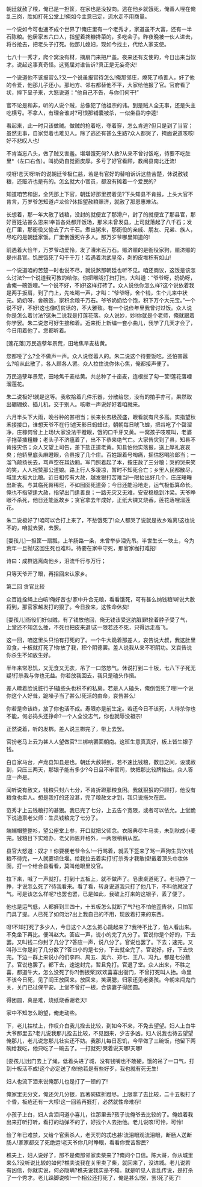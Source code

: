 <!-- { "loadSidebar": true } -->
朝廷就赦了粮，俺已是一担筐，在家也是没投向。逃在他乡就饿死，俺善人埋在俺乱三岗，胜如打死公堂上!俺如今主意已定，流水走不用商量。

一个说如今可也通不成个世界了!俺庄里有一个老秀才，家道虽不大富，还有一半石陈粮。他居家五六口人，指望着搀糠搀菜的，多吃会子。昨夜晚被一伙人进去，将谷抢去，把老头子打死。他那儿媳妇，现如今找主，代给人家支使。

七八十一秀才，爬个窝没有材，摘扇门来把尸盖。夜来还有支使的，今日出来当奴才。说起这事真奇怪。这冤屈对谁告诉?真正是无妄奇灾!

一个说道他不该报官么?又一个说虽报官待怎么!俺那邻庄，燎死了杨善人，奸了他的令爱，他那儿子还小。那地方、邻右都替他不平，大家给他报了官。官府看了状，摔下呈子来，大怒说道：“他自己不告，与你们何干!”

官不论是和非，听的人说个贼，总像犯了他祖宗的讳。到是贼人全无事，还是失主吃横亏。不拿人，有理合谁对?可恨那铺囊被杀，一似坐县的李逵!

看起来，此一时只该做贼。做贼的抢着吃，夺着穿，怎么肯逃?但只是到了当官；虽然无事，自家觉着也难见人。除了逃还有甚么生路?众人都哭了，掩面说道咳咳!好不悲叹人也!

不肯当忘八头，做了贼又害羞。堪堪饿死何?人救?从来不曾讨饭吃，待要不吃肚里*（左口右刍）。叫奶奶自觉面皮厚。多亏了好官看顾，教闽县南北迁流!

哎呀!苍天呀!听的说朝廷爷极仁慈，若是有官好的替咱诉诉这些苦楚，休说赦钱粮，还赈济也是有的。怎幺就大小官员，都没有摊着一个爱民的?

知道咱苦和甜，全凭那上下官，朝廷好那里捞着见?下头知县不肯报，上头大官不肯言，万岁爷怎知道卢龙俭?休指望赦粮赈济，就赦了那恩惠难沾。

长想着，那一年大赦了钱粮，没封的就便宜了那滑户，封了的就便宜了那县官，那好百姓沾甚么恩来!奉旨各处都开饭场，那米未曾发县，上司就落起了八千石；发在厂里，那衙役又偷去了六千石。煮出粥来，那衙役的亲戚、朋友、兄弟、族人，尽吃的是朝廷家饭。厂里倒饿死许多人。那万岁爷哪里知道的!

前遇着大俭年，万岁爷动爱怜，发了漕米百万石。赈济赈的是衙役家狗，赈济赈的是州县官。饥民饿死了勾千千万！若遇着洪武皇帝，剥的皮堆积有如山!

一个说道咱的苦楚一时也说不尽，就说煞那朝廷也听不见。咱还商议，这饭是该怎么讨法?一个说道我可教的给你。你把喉咙打扫打扫，大叫道：“爷爷呀，奶奶呀，舍俺一碗饭哩。”一个说不好，不好!这样打砖了。众人说依你怎么样?这个说依着我是两手扳肩，到了门上，先吆喝一声，才叫：“爷爷呀，舍个钱，生个儿来中状元。奶奶呀，舍碗饭，家积余粮千万石。爷爷奶奶给个饱，积下万个大元宝。”一个说不好，不好!这也像叨贫话的，不大雅致。有一个说俭年里我曾讨过饭。众人说你是怎么着讨法?这朱二说我是打莲花落。众人说妙，妙I你就是个老师，俺就跟着你学罢。朱二说您可好生接和着。近来街上新编一套小曲儿，我学了几天才会了，今日用着他了。您都听着。

[莲花落]万民造孽年景荒，田地焦旱麦枯黄。

您都哑了么?全不做声一声。众人说怪嚣人的。朱二说这个待要饭吃，还怕害嚣么?咱从此散了，各人顾各人罢。众人拉住说你休心焦，俺都接声便了。

万民造孽年景荒，田地焦千麦枯黄。共总种了十亩麦，连根拔了勾一筐!莲花落哩溜莲花。

朱二说极好!就是这等。我收拾着几件乐器，分散给您，没有的拍手亦可。果然取出硼硼蚊、插儿机，交于别人。咳嗽一声说好好着咱就来。

六月半头下大雨，晚谷种的甚相当；长来长去极茂盛，眼看就有尺多高。实指望秋禾接接口，谁想天爷不在行!遮天影日蚂蜡过，朝朝每日唬飞蝗，把谷吃了个罄溜净，庄稼何曾上上场!大家没法干瞪眼，饿的口千牙又黄。一窝孩子吱吱叫，老婆子拖菜插粗糠；老头子不济瘟着了，出不下恭来绝气亡。大家告灾到了县，知县不肯报灾伤；众人又望上司告，差下盐正道老黄。知县怕他实落报，送上厚礼哀哀央；他轿里底头麻瞪眼，合县报了几个庄。百姓跟着号啕痛，摇估怒喝脸郎当；一溜飞颠扬长去，骂声空在耳边厢。军门照着起了本，按庄赦了三分粮；哭的哭来笑的笑，人人祝赞那公道娘。路上行人多凄凉，暂时不知死合亡；乡里人民都散尽，城里大板大比粮。近日相传有大赦，越发狠打苦难当!一限抬出好几个，庄庄疃疃出新丧。与其临死臀稀烂，不如囫囵死道旁；今日还能沿地走，运气极低算命长。俺也不指望逢大赦，指望出门逢善良；一路无灾又无难，安安稳稳到汴梁。天爷睁眼不杀死，他日还能返故乡；贪官拿去年成好，正纸大锞又烧香。莲花落哩溜莲花。

朱二说极好了!咱可以合打上来了，不愁饿死了!众人都哭了说就是故乡难离!这也说不的，咱就去罢，去罢。

[耍孩儿]一担筐一扇瓢，上羊肠路一条，未曾举步泪先吊。半世生长一块土，今为荒年一旦抛!这回生死也难料。待要在家中守死，那官家枷打难招!

诗曰：成群逃离向他乡，泪流千行与万行；

只等天爷开了眼，再招回来认家乡。

第二回  贪官比较

众百姓拴绳上白咳!俺好苦也!家中升合无粮，看看饿死，可有甚么纳钱粮!听说大赦将到，那官家越发打的狠了。今日拴来，这性命休矣!

[耍孩儿]衙役们好似贼，有了钱放他回，俺无钱该受这肮脏罪!拴着脖子受了气，上堂还不知怎么捶，不死也把皮来退!这一限若还不死，只得远走高飞。

这一回，咱这里头只怕有打死的了。一个牛大跪着那差人，哀告说大叔，我这肚里没食，十板就打死了!你放了我，积个阴德罢。差人说我从来不积阴功。又哀告说你杀生不如放生好。

半年来常忍饥，又无食又无衣，吊了一口悠悠气。休说打到二十板，七八下子死无疑!打杀我与你也无益。你若放我回去，我只是磕头作揖。

差人瞟着脸说脏行子!磕些头也积不的私房。若是人人磕头，俺倒饿死了哩!一个说你这个人好耸，跪噪子当了甚么!死活的由命，哀告甚么!

你若是命该终，放了你也活不成。寿限亦是前生定。若还今日不该死，人待杀你也不能，何必捣头还挣命?一个人全没志气，你也就辱没祖宗!

正然说着，听的发梆。差人说三梆完了，带上去罢。

官扮老马上云为甚人人望做官?三梆响罢面朝南。这班生意真真好，板上皆生银子钱。

白自家马台，卢龙县知县是也。朝廷大赦将到，若不速比钱粮，数日之间，设或赦到，只压三两天，那银子能有多少?今日且不审官司，快把那比较牌抬出。众人答应一声是。

闻听说有赦文，钱粮只封六七分，不肯折蹬那粮食困。我就狠狠的只顾打，他没有粮食也卖人。想是我打的还没甚，完了粮赦文才到，我只说拖欠在民。

范秀才上云钱粮打的甚狠。我已完了七分，上去告个宽限，或者可以依允。上堂跪下说道禀老父师：生员钱粮完了七分了。

端端帽整整衫，望公座堂上参，开口就把父师念。衣服典尽牛马卖，未到秋成小麦完。钱粮目下实难办，老父师恩开格外，一两限稍稍从宽。

县官大怒道：奴才！你要梗老爷令么!一行骂着，就丢下签来了骂一声狗生员!欠钱粮不待完，一人就要坝住堰。给我拉去着实打!打杀秀才我敢担!戴着顶头巾妆体面，打一个给合县看看，莫叫他眼里没官。

拉下来，喊了一声就打。打到十五板上，就不做声了。皂隶桌道死了。老马挣了一挣，才说怎么死了?待我看来。看了看，转身说道我只打了他几下，不料他就没了气。可是该怎么样呢?也罢也罢，已是如此，我破上打来的这银子，丢了便了。

他也是运气低，人都捱到三四十，十五板怎么就断了气?也不怕他歪告状，只怕军门具了提。人已死了如何治?出上我自己的不用，现放着打来的东西。

呀!不知打死了多少人，今日这个人怎么把心跳起来了?我待不比了，怕人看出来。不免坐下再比。便叫赵大。答应一声，说小的完了九分了。官说你是个好的，下去罢。又叫钱二你封了几分了?答应一声，说八分了。官说也罢了。下去；速完。又叫孙三你是封了几分数了?答曰小的是七分，下去就全完了。官说好，好，下去快完。下边一群上来说小的们李四、周五、吴六、郑七、王八、冯九，都是七分数了。官说也罢了。都下去，速速封完，暂且免打。官退了堂。众人出来，不胜之喜，都道牛大，怎么没死了你?[倒扳桨]欢欢喜喜出衙门，不曾打死叫人抬。命里不该今日死，见了阎王放回来。放回来，笑满腮，归家还见老婆孩。今朝来闯鬼门关，关门已过保平安。上堂不曾打一板，合该妻子得团圆。

得团圆，真是难，烧纸烧香谢老天!

家中不知怎么盼望，俺走动些。

下，老儿拄杖上，作叹介白我儿拴去比较，到如今不来，不免去望望。妇人上白牛大爷那里去?老儿说我那儿拴去比较，不见回来，少吉多凶。妇人说我也待去望望俺那儿，老儿说您那儿壮实还不妨。我那儿每日忍饥，今早做了三碗饭，他留下两碗给我吃，他只吃了一碗去了。一打就死!哭着说天哪!天哪!

[耍孩儿]出门去上了绳，低着头进了城，没有钱嘴也不敢硬。饿的吊了一口气，打到十板活不成!这个必定送了命!他若是有些好歹，我也就有死无生!

妇人也流下泪来说俺那儿也是打了一顿的了!

俺家里无分文，俺还欠几分银，匙著碗碟折蹬尽。上限拿了去比较，二十五板打了个昏，板疮还有一大椁!这一回若再捱打，必然就性命难存!

小孩子上白，妇人含泪问道小喜儿，往那里去?孩子说俺爷去比较的了。俺娘着我出来打听打听，看打的动弹不的了，好找个人去抬他。老儿说咳!可怜，可怜!

俭了年已难禁，又给个官索杀人，老天罚的忒也甚!流泪眼观流泪眼，断肠人送断肠人!家家都交了死绝运!老天爷你几时睁眼，看看你受苦黎民?

樵夫上，妇人说好了，那不是俺那邻家卖柴来了?俺问个口信。陈大哥，你从城里来么?没听说比较的如何?樵夫说我在关里卖了柴，就回来了，没进城。老儿说若有凶信，你就实说，何必隐瞒?樵夫说我实是不知。就是听见人言乱传说，是打杀了一个秀才。老儿跺脚说咳!一个相公还打死了，俺是甚么!罢，罢!死了死了!

